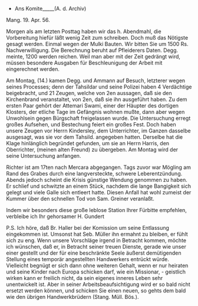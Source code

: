 + Ans Komite_____(A. d. Archiv)

 Mang. 19. Apr. 56.

Morgen als am letzten Posttag haben wir das h. Abendmahl, die Vorbereitung hiefür läßt wenig Zeit zum schreiben. Doch muß das Nötigste gesagt werden. Einmal wegen der Mulki Bauten. Wir bitten Sie um 1500 Rs. Nachverwilligung. Die Berechnung beruht auf Pfleiderers Daten. Degg. meinte, 1200 werden reichen. Weil man aber mit der Zeit gedrängt wird, müssen besondere Ausgaben für Beschleunigung der Arbeit mit eingerechnet werden.

Am Montag, (14.) kamen Degg. und Ammann auf Besuch, letzterer wegen seines Processes; denn der Tahsildar und seine Polizei haben 4 Verdächtige beigebracht, und 21 Zeugen, welche von 2en aussagen, daß sie den Kirchenbrand veranstaltet, von 2en, daß sie ihn ausgeführt haben. Zu dem ersten Paar gehört der Attemari Swami, einer der Häupter des dortigen Klosters, der etliche Tage im Gefängnis wohnen mußte, dann aber wegen Unwohlsein gegen Bürgschaft freigelassen wurde. Die Untersuchung erregt großes Aufsehen, und Bestechung feiert ein großes Fest. Doch haben unsere Zeugen vor Herrn Kindersley, dem Unterrichter, im Ganzen dasselbe ausgesagt, was sie vor dem Tahsild. angegeben hatten. Derselbe hat die Klage hinlänglich begründet gefunden, um sie an Herrn Harris, den Oberrichter, (meinen alten Freund) zu übergeben. Am Montag wird der seine Untersuchung anfangen.

Richter ist am 17ten nach Mercara abgegangen. Tags zuvor war Mögling am Rand des Grabes durch eine langversteckte, schwere Leberentzündung. Abends jedoch scheint die Krisis günstige Wendung genommen zu haben. Er schlief und schwitzte an einem Stück, nachdem die lange Bangigkeit sich gelegt und viele Galle sich entleert hatte. Diesen Anfall hat wohl zumeist der Kummer über den schnellen Tod von Sam. Greiner veranlaßt.

Indem wir besonders diese große leblose Station Ihrer Fürbitte empfehlen, verbleibe ich
 Ihr gehorsamer
 H. Gundert

P.S. Ich höre, daß Br. Haller bei der Komission um seine Entlassung eingekommen ist. Umsonst hat Seb. Müller ihn ermahnt zu bleiben, er fühlt sich zu eng. Wenn unsere Vorschläge irgend in Betracht kommen, möchte ich wünschen, daß er, in Betracht seiner treuen Dienste, gerade wie unser einer gestellt und der für eine beschränkte Seele äußerst demütigenden Stellung eines temporär angestellten Handwerkers entrückt würde. Vielleicht begnügt er sich dann ohne weiteren Gehalt, wenn er nur heiraten und seine Kinder nach Europa schicken darf, wie ein Missionar, - geistlich wirken kann er freilich nicht, da sein eigenes inneres Leben sehr unentwickelt ist. Aber in seiner Arbeitsbeaufsichtigung wird er so bald nicht ersetzt werden können, und schicken Sie einen neuen, so gehts dem bald wie den übrigen Handwerkbrüdern (Stang. Müll. Bös.).

